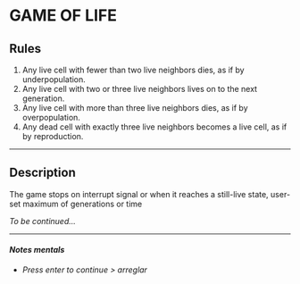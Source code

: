 
# GAME OF LIFE

## Rules

1. Any live cell with fewer than two live neighbors dies, as if by underpopulation.
2. Any live cell with two or three live neighbors lives on to the next generation.
3. Any live cell with more than three live neighbors dies, as if by overpopulation.
4. Any dead cell with exactly three live neighbors becomes a live cell, as if by reproduction.

---

## Description

The game stops on interrupt signal or when it reaches a still-live state, user-set maximum of generations or time

*To be continued...*

---

#### *Notes mentals*

- *Press enter to continue > arreglar*